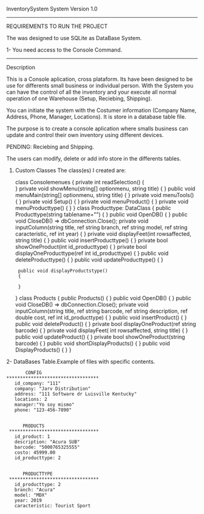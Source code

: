 InventorySystem System Version 1.0

**************************************************************************************
REQUIREMENTS TO RUN THE PROJECT

The was designed to use SQLite as DataBase System.

 1- You need access to the Console Command.
  
   	  
*****************************************************************************************
 
Description

This is a Console aplication, cross plataform. Its have been designed to be use for differents small business or individual person. With the System you can have 
the control of all the inventory and your execute all normal operation of one Warehouse (Setup, Reciebing, Shipping).

You can initiate the system  with the Costumer information (Company Name, Address, Phone, Manager, Locations). It is store in a database table file.

The purpose is to create a console aplication where smalls business can update and control their own inventory using different devices. 

PENDING: Reciebing and Shipping.

The users can modify, delete or add info store in the differents tables.

1. Custom Classes
   The class(es) I created are:

     class Consolemenues
    {
        private int readSelection()
        {                    
		}
        private void showMenu(string[] optionmenu, string title)
        {
        }
       public void menuMain(string[] optionmenu, string title)
        {
        }
        private void menuTools()
        {
        }
        private void Setup()
        {
        }
        private void menuProduct()
        {
        }
        private void menuProducttype()
        {
        }
    }
	class Producttype: DataClass
    {
        public Producttype(string tablename="")
        {
        }
        public void OpenDB()
        {
        }
        public void CloseDB() => dbConnection.Close();
        private void inputColumn(string title, ref string branch, ref string model, ref string caracteristic, ref int year)
        {
        }
        private void displayFeet(int rowsaffected, string title)
        {
        }
        public void insertProducttype()
        {
        }
        private bool showOneProduct(int id_producttype)
        {
        }
        private bool displayOneProducttype(ref int id_producttype)
        {
        }
        public void deleteProducttype()
        {
        }
        public void updateProducttype()
        {
        }
       
		public void displayProductstype()
        {
            
        }
    }
    class Products
    {
        public Products()
        {
        }
        public void OpenDB()
        {
        }
        public void CloseDB() => dbConnection.Close();
        private void inputColumn(string title, ref string barcode, ref string description, ref double cost, ref int id_producttype)
        {
        }
        public  void insertProduct()
        {
        }
        public void deleteProduct()
        {
        }
        private bool displayOneProduct(ref string barcode)
        {
        }
        private void displayFeet( int rowsaffected, string title)
        {
        }
        public void updateProduct()
        {
        }
        private bool showOneProduct(string barcode)
        {
        }
        public void shortDisplayProducts()
        {
        }
        public void DisplayProducts()
        {
        }
    }

  
2- DataBases Table.Example of files with specific contents.

           CONFIG
	**********************************
       id_company: "111"
	   company: "Jarv Distribution"
       address: "111 Software dr Luisville Kentucky"
       locations: 2
       manager:"Yo soy mismo"
	   phone: "123-456-7890"
	 
	 
	      PRODUCTS
	 *********************************
	   id_product: 1
       description: "Acura SUB"
       barcode: "5000765325555"
       costo: 45999.00
       id_producttype: 2
     
	 
	      PRODUCTTYPE
	 *********************************
	   id_producttype: 2
       branch: "Acura"
       model: "MDX"
       year: 2019
	   caracteristic: Tourist Sport

  
